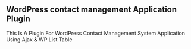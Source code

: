 ## WordPress contact management Application Plugin

This Is A Plugin For WordPress Contact Management System Application Using Ajax & WP List Table
